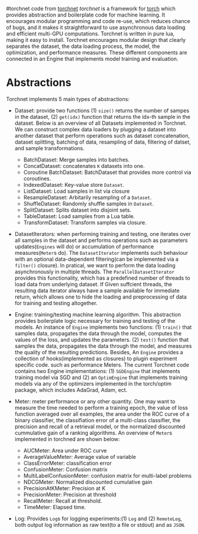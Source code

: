 #torchnet code from [torchnet](https://github.com/torchnet/torchnet)
*torchnet* is a framework for [torch](http://torch.ch) which provides abstraction and boilerplate code for machine learning. It encourages modular programming and code re-use, which reduces chance of bugs, and it makes it straightforward to use asynchronous data loading and efficient multi-GPU computations. Torchnet is written in pure lua, making it easy to install.
Torchnet encourages modular design that clearly separates the dataset, the data loading process, the model, the optimization, and performance measures. These different components are connected in an Engine that implements model training and evaluation.

# Abstractions 
Torchnet implements 5 main types of abstractions:
  - Dataset: provide two functions (1) `size()` returns the number of sampes in the dataset, (2) `get(idx)` function that returns the idx-th sample in the dataset. Below is an overview of all Datasets implemented in Torchnet. We can construct complex data loaders by plugging a dataset into another dataset that perform operations such as dataset concatenation, dataset splitting, batching of data, resampling of data, filtering of datset, and sample transformations.
    - BatchDataset: Merge samples into batches.
    - ConcatDataset: concatenates `K` datasets into one.
    - Coroutine BatchDataset:  BatchDataset that provides more control via coroutines.
    - IndexedDataset: Key-value store `Dataset`.
    - ListDataset: Load samples in list via closure
    - ResampleDataset: Arbitarily resampling of a `Dataset`. 
    - ShuffleDataset: Randomly shuffle samples in  `Dataset`.
    - SplitDataset: Splits dataset into disjoint sets.
    - TableDataset: Load samples from a Lua table.
    - TransformDataset: Transform samples via closure. 

  - DatasetIterators: when performing training and testing, one iterates over all samples in the dataset and performs operations such as parameters updates(`Engines` will do) or accumulation of performance measures(`Meter`s do).  The `DatasetIterator` implements such behaviour with an optional data-dependent filtering(can be implemented via a `filter()` closure). In pratical, we want to perform the data loading asynchronously in multiple threads. The `ParallelDatasetIterator` provides this functionality, which has a predefined number of threads to load data from underlying dataset. If Given suffcient threads, the resulting data iterator always have a sample available for immediate return, which allows one to hide the loading and preprocessing of data for training and testing altogether. 
  - Engine: training/testing machine learning algorithm. This abstraction provides boilerplate logic necessary for training and testing of the models. An instance of `Engine` implements two functions: (1) `train()` that samples data, propagates the data through the model, computes the values of the loss, and updates the parameters. (2) `test()` function that samples the data, propagates the data through the model, and measures the quality of the resulting predictions.  Besides, An `Engine` provides a collection of hooks(implemented as closures)  to plugin experiment specific code. such as performance Meters.  The current Torchnet code contains two Engine implementations: (1) `SGDEngine` that implements training model via SGD and (2) an `OptimEngine` that implements training models via any of the optimizers implemented in the torch/optim package, which includes AdaGrad, Adam, ect. 
  - Meter: meter performance or any other quantity. One may want to measure the time needed to perform a training epoch, the value of loss function averaged over all examples, the area under the ROC curve of a binary classifier, the classifiation error of a multi-class classifier, the precision and recall of a retrieval model, or the normalized discounted cummulative gain of a ranking algorithms. An overview of `Meter`s implemented in torchned are shown below:
      - AUCMeter: Area under ROC curve
      - AverageValueMeter: Average value of variable
      - ClassErrorMeter: classification error 
      - ConfusionMeter: Confusion matrix 
      - MultiLabelConfusionMeter: confusion matrix for multi-label problems 
      - NDCGMeter: Normalized discounted cumulative gain
      - PrecisionAtKMeter: Precision at K
      - PrecisionMeter: Precision at threshold
      - RecallMeter: Recall at threshold.
      - TimeMeter: Elapsed time. 
  - Log: Provides `Log`s for logging experiments:(1) `Log` and (2) `RemoteLog`, both output log information as raw text(to a file or stdout) and as `JSON`.   
